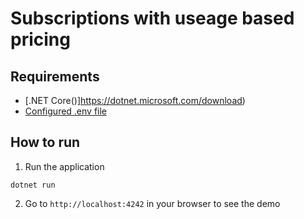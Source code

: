 # Subscriptions with useage based pricing

## Requirements
- [.NET Core()]https://dotnet.microsoft.com/download)
- [Configured .env file](../../../README.md#env-config)


## How to run

1. Run the application
```
dotnet run
```

2. Go to `http://localhost:4242` in your browser to see the demo
